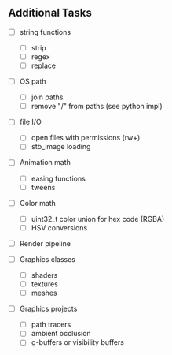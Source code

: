 ## Additional Tasks

- [ ] string functions
  - [ ] strip
  - [ ] regex
  - [ ] replace

- [ ] OS path
  - [ ] join paths
  - [ ] remove "/" from paths (see python impl)

- [ ] file I/O
  - [ ] open files with permissions (rw+)
  - [ ] stb_image loading

- [ ] Animation math
  - [ ] easing functions
  - [ ] tweens

- [ ] Color math
  - [ ] uint32_t color union for hex code (RGBA)
  - [ ] HSV conversions

- [ ] Render pipeline

- [ ] Graphics classes
  - [ ] shaders
  - [ ] textures
  - [ ] meshes

- [ ] Graphics projects
  - [ ] path tracers
  - [ ] ambient occlusion
  - [ ] g-buffers or visibility buffers